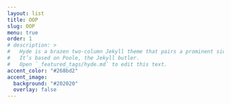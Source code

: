 ```yaml
---
layout: list
title: OOP
slug: OOP
menu: true
order: 1
# description: >
#   Hyde is a brazen two-column Jekyll theme that pairs a prominent sidebar with uncomplicated content.
#   It’s based on Poole, the Jekyll butler.
#   Open `_featured_tags/hyde.md` to edit this text.
accent_color: "#268bd2"
accent_image:
  background: "#202020"
  overlay: false
---
```

